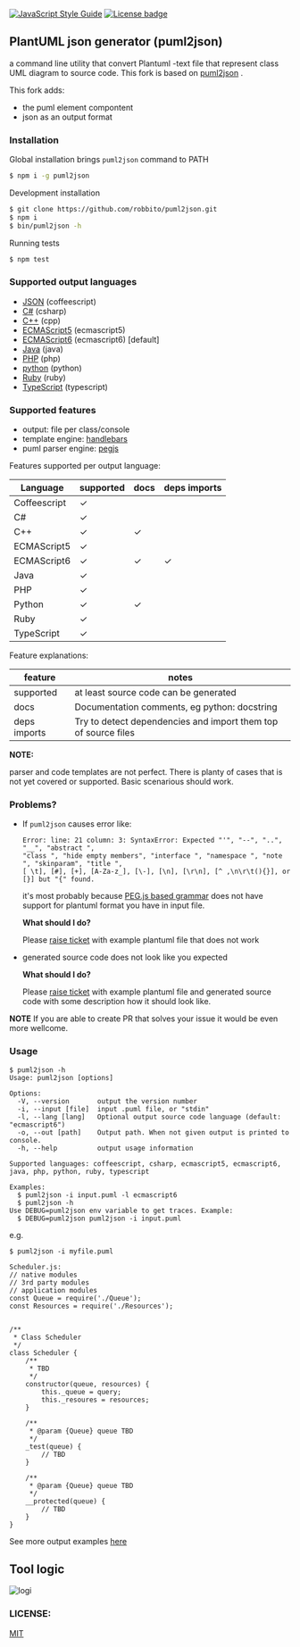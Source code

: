 [![JavaScript Style Guide](https://img.shields.io/badge/code_style-standard-brightgreen.svg)](https://standardjs.com)
[![License badge](https://img.shields.io/badge/license-MIT-blue.svg)](https://img.shields.io) 


## PlantUML json generator (puml2json)

a command line utility that convert Plantuml -text file that represent class UML diagram to source code.
This fork is based on [puml2json]() .

This fork adds:
- the puml element compontent
- json as an output format

### Installation

Global installation brings `puml2json` command to PATH
```bash
$ npm i -g puml2json
```

Development installation
```bash
$ git clone https://github.com/robbito/puml2json.git
$ npm i
$ bin/puml2json -h
```

Running tests
```bash
$ npm test
```


### Supported output languages
* [JSON](test/data/car.coffeescript.coffee) (coffeescript)
* [C#](test/data/car.csharp.cs) (csharp)
* [C++](test/data/car.cpp.cpp) (cpp)
* [ECMAScript5](test/data/car.ecmascript5.js) (ecmascript5)
* [ECMAScript6](test/data/car.ecmascript6.js) (ecmascript6) [default]
* [Java](test/data/car.java.java) (java)
* [PHP](test/data/car.php.php) (php)
* [python](test/data/car.python.ts) (python)
* [Ruby](test/data/car.ruby.rb) (ruby)
* [TypeScript](test/data/car.typescript.ts) (typescript)


### Supported features
* output: file per class/console
* template engine: [handlebars](http://handlebarsjs.com)
* puml parser engine: [pegjs](http://pegjs.org)

Features supported per output language:

|Language|supported|docs|deps imports|
|--------|---------|---------|-------|
|Coffeescript|✓|||
|C#|✓|||
|C++|✓|✓||
|ECMAScript5|✓|||
|ECMAScript6|✓|✓|✓|
|Java|✓|||
|PHP|✓|||
|Python|✓|✓||
|Ruby|✓|||
|TypeScript|✓|||

Feature explanations:


|feature|notes|
|-------|----|
|supported|at least source code can be generated|
|docs|Documentation comments, eg python: docstring|
|deps imports|Try to detect dependencies and import them top of source files|


**NOTE:**

parser and code templates are not perfect. There is planty of cases that is not yet covered or supported. Basic scenarious should work.

### Problems?

* If `puml2json` causes error like:
    ```
    Error: line: 21 column: 3: SyntaxError: Expected "'", "--", "..", "__", "abstract ", 
    "class ", "hide empty members", "interface ", "namespace ", "note ", "skinparam", "title ",
    [ \t], [#], [+], [A-Za-z_], [\-], [\n], [\r\n], [^ ,\n\r\t(){}], or [}] but "{" found.
    ```
    it's most probably because [PEG.js based grammar](src/parser/plantuml.pegjs) does not have support 
    for plantuml format you have in input file. 
    
    **What should I do?**
    
    Please [raise ticket](https://github.com/jupe/puml2code/issues/new?template=grammar.md) with example plantuml file that does not work

* generated source code does not look like you expected
    
    **What should I do?**
    
    Please [raise ticket](https://github.com/jupe/puml2code/issues/new?template=output.md) with example plantuml file and generated source
    code with some description how it should look like.


**NOTE** If you are able to create PR that solves your issue it would be even more wellcome.

### Usage

```
$ puml2json -h
Usage: puml2json [options]

Options:
  -V, --version       output the version number
  -i, --input [file]  input .puml file, or "stdin"
  -l, --lang [lang]   Optional output source code language (default: "ecmascript6")
  -o, --out [path]    Output path. When not given output is printed to console.
  -h, --help          output usage information

Supported languages: coffeescript, csharp, ecmascript5, ecmascript6, java, php, python, ruby, typescript

Examples:
  $ puml2json -i input.puml -l ecmascript6
  $ puml2json -h
Use DEBUG=puml2json env variable to get traces. Example:
  $ DEBUG=puml2json puml2json -i input.puml
```

e.g.
```
$ puml2json -i myfile.puml

Scheduler.js:
// native modules
// 3rd party modules
// application modules
const Queue = require('./Queue');
const Resources = require('./Resources');


/**
 * Class Scheduler
 */
class Scheduler {
    /**
     * TBD
     */
    constructor(queue, resources) {
        this._queue = query;
        this._resoures = resources;
    }

    /**
     * @param {Queue} queue TBD
     */
    _test(queue) {
        // TBD
    }

    /**
     * @param {Queue} queue TBD
     */
    __protected(queue) {
        // TBD
    }
}
```
See more output examples [here](examples)

## Tool logic
![logi](logic.png)


### LICENSE:
[MIT](LICENSE)
